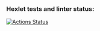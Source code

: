 ### Hexlet tests and linter status:
[![Actions Status](https://github.com/yurivyatkin/rails-project-65/actions/workflows/hexlet-check.yml/badge.svg)](https://github.com/yurivyatkin/rails-project-65/actions)